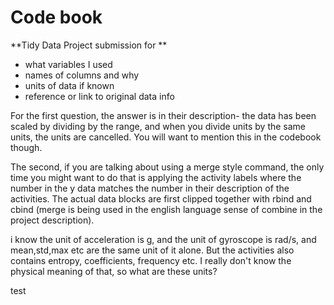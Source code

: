  
Code book
=========

**Tidy Data Project submission for **



* 	what variables I used
* 	names of columns and why
* 	units of data if known
* 	reference or link to original data info

For the first question, the answer is in their description- the data has been scaled by dividing by the range, and when you divide units by the same units, the units are cancelled. You will want to mention this in the codebook though.

The second, if you are talking about using a merge style command, the only time you might want to do that is applying the activity labels where the number in the y data matches the number in their description of the activities. The actual data blocks are first clipped together with rbind and cbind (merge is being used in the english language sense of combine in the project description).

i know the unit of acceleration is g, and the unit of gyroscope is rad/s, and mean,std,max etc are the same unit of it alone. But the activities also contains entropy, coefficients, frequency etc. I really don't know the physical meaning of that, so what are these units?


test